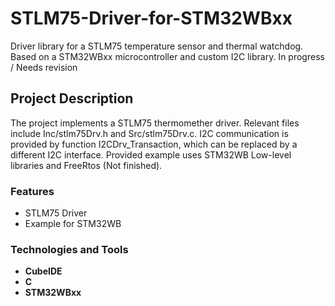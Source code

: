 # STLM75-Driver-for-STM32WBxx
Driver library for a STLM75 temperature sensor and thermal watchdog. Based on a STM32WBxx microcontroller and custom I2C library.
In progress / Needs revision

## Project Description
The project implements a STLM75 thermomether driver. Relevant files include Inc/stlm75Drv.h and Src/stlm75Drv.c. I2C communication is provided by function I2CDrv_Transaction, which can be replaced by a different I2C interface.
Provided example uses STM32WB Low-level libraries and FreeRtos (Not finished).

### Features
- STLM75 Driver
- Example for STM32WB

### Technologies and Tools
- **CubeIDE**  
- **C**  
- **STM32WBxx**
